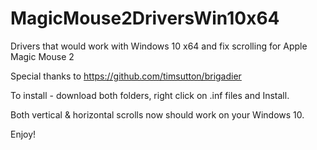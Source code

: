 # MagicMouse2DriversWin10x64
Drivers that would work with Windows 10 x64 and fix scrolling for Apple Magic Mouse 2

Special thanks to https://github.com/timsutton/brigadier

To install - download both folders, right click on .inf files and Install.

Both vertical & horizontal scrolls now should work on your Windows 10.

Enjoy!
